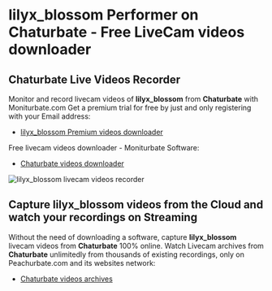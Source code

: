 # lilyx_blossom Performer on Chaturbate - Free LiveCam videos downloader

## Chaturbate Live Videos Recorder

Monitor and record livecam videos of **lilyx_blossom** from **Chaturbate** with Moniturbate.com
Get a premium trial for free by just and only registering with your Email address:
* [lilyx_blossom Premium videos downloader](https://moniturbate.com/request-demo-licence-key.html)

Free livecam videos downloader - Moniturbate Software:
* [Chaturbate videos downloader](https://moniturbate.com/moniturbate-download-software.html)

![lilyx_blossom livecam videos recorder](https://peachurnet.com/templates/moniturbate-software.png)


## Capture lilyx_blossom videos from the Cloud and watch your recordings on Streaming

Without the need of downloading a software, capture **lilyx_blossom** livecam videos from **Chaturbate** 100% online.
Watch Livecam archives from **Chaturbate** unlimitedly from thousands of existing recordings, only on Peachurbate.com and its websites network:
* [Chaturbate videos archives](https://peachurnet.com/)